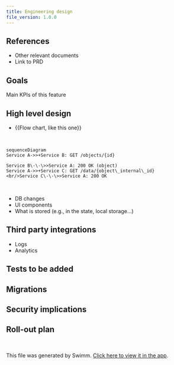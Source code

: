 ```yaml
---
title: Engineering design
file_version: 1.0.0
---
```


## References
* Other relevant documents
* Link to PRD

## Goals

Main KPIs of this feature

## High level design
* {{Flow chart, like this one}}

<br/>

<!--MERMAID {width:100}-->
```mermaid
sequenceDiagram
Service A->>+Service B: GET /objects/{id}

Service B\-\-\>>Service A: 200 OK (object)
Service A->>+Service C: GET /data/{object\_internal\_id}
<br/>Service C\-\-\>>Service A: 200 OK
```
<!--MCONTENT {content: "sequenceDiagram<br/>\nService A->>+Service B: GET /objects/{id}\n\nService B\\-\\-\\>>Service A: 200 OK (object)<br/>\nService A->>+Service C: GET /data/{object\\_internal\\_id}<br/>\n<br/>Service C\\-\\-\\>>Service A: 200 OK<br/>"} --->

<br/>


* DB changes
* UI components
* What is stored (e.g., in the state, local storage...)

## Third party integrations
* Logs
* Analytics

## Tests to be added


## Migrations

## Security implications

## Roll-out plan


<br/>

This file was generated by Swimm. [Click here to view it in the app](https://app.swimm.io/repos/Z2l0aHViJTNBJTNBbXJha2N3LnRrJTNBJTNBbXJha2N3/docs/cc3md5c1).
